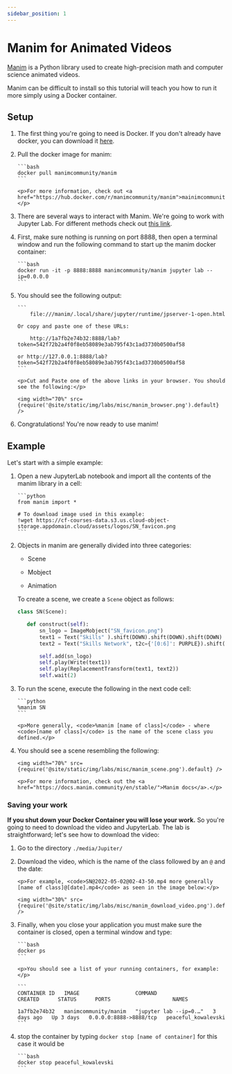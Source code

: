 ```yaml
---
sidebar_position: 1
---
```


# Manim for Animated Videos

[Manim](https://github.com/3b1b/manim) is a Python library used to create high-precision math and computer science animated videos.

Manim can be difficult to install so this tutorial will teach you how to run it more simply using a Docker container.

## Setup

<ol>
  <li>
    <p>The first thing you're going to need is Docker. If you don't already have docker, you can download it <a href="https://docs.docker.com/get-docker/">here</a>.</p>
  </li>
  <li>
    <p>Pull the docker image for manim:</p>

    ```bash
    docker pull manimcommunity/manim
    ```

    <p>For more information, check out <a href="https://hub.docker.com/r/manimcommunity/manim">mainimcommunity/manim</a></p>
  </li>
  <li>
    <p>There are several ways to interact with Manim. We're going to work with Jupyter Lab. For different methods check out <a href="https://hub.docker.com/r/manimcommunity/manim">this link</a>.</p>
  </li>
  <li>
    <p>First, make sure nothing is running on port 8888, then open a terminal window and run the following command to start up the manim docker container:</p>

    ```bash
    docker run -it -p 8888:8888 manimcommunity/manim jupyter lab --ip=0.0.0.0
    ```

  </li>
  <li>
    <p>You should see the following output:</p>

    ```
        file:///manim/.local/share/jupyter/runtime/jpserver-1-open.html

    Or copy and paste one of these URLs:

        http://1a7fb2e74b32:8888/lab?token=542f72b2a4f0f8eb58089e3ab795f43c1ad3730b0500af58

    or http://127.0.0.1:8888/lab?token=542f72b2a4f0f8eb58089e3ab795f43c1ad3730b0500af58
    ```

    <p>Cut and Paste one of the above links in your browser. You should see the following:</p>

    <img width="70%" src={require('@site/static/img/labs/misc/manim_browser.png').default} />

  </li>
  <li>Congratulations! You're now ready to use manim!</li>
</ol>

## Example

Let's start with a simple example:

<ol>
  <li>
    <p>Open a new JupyterLab notebook and import all the contents of the manim library in a cell:</p>

    ```python
    from manim import *

    # To download image used in this example:
    !wget https://cf-courses-data.s3.us.cloud-object-storage.appdomain.cloud/assets/logos/SN_favicon.png
    ```
  </li>

  <li>
    <p>Objects in manim are generally divided into three categories:</p>
    <ul>
      <li><p>Scene</p></li>
      <li><p>Mobject</p></li>
      <li><p>Animation</p></li>
    </ul>

  <p>To create a scene, we create a <code>Scene</code> object as follows:</p>

```python
class SN(Scene):

   def construct(self):
       sn_logo = ImageMobject("SN_favicon.png")
       text1 = Text("Skills" ).shift(DOWN).shift(DOWN).shift(DOWN)
       text2 = Text("Skills Network", t2c={'[0:6]': PURPLE}).shift(DOWN).shift(DOWN).shift(DOWN)

       self.add(sn_logo)
       self.play(Write(text1))
       self.play(ReplacementTransform(text1, text2))
       self.wait(2)
```

  </li>
  <li>
    <p>To run the scene, execute the following in the next code cell:</p>

    ```python
    %manim SN
    ```

    <p>More generally, <code>%manim [name of class]</code> - where <code>[name of class]</code> is the name of the scene class you defined.</p>

  </li>
  <li>
    <p>You should see a scene resembling the following:</p>

    <img width="70%" src={require('@site/static/img/labs/misc/manim_scene.png').default} />

    <p>For more information, check out the <a href="https://docs.manim.community/en/stable/">Manim docs</a>.</p>

  </li>
</ol>

### Saving your work

__If you shut down your Docker Container you will lose your work.__
So you're going to need to download the video and JupyterLab. The lab is straightforward; let's see how to download the video:

<ol>
  <li>
    <p>Go to the directory <code>./media/Jupiter/</code></p>
  </li>
  <li>
    <p>Download the video, which is the name of the class followed by an <code>@</code> and the date:</p>

    <p>For example, <code>SN@2022-05-02@02-43-50.mp4 more generally [name of class]@[date].mp4</code> as seen in the image below:</p>

    <img width="30%" src={require('@site/static/img/labs/misc/manim_download_video.png').default} />

  </li>
  <li>
    <p>Finally, when you close your application you must make sure the container is closed, open a terminal window and type:</p>

    ```bash
    docker ps
    ```

    <p>You should see a list of your running containers, for example:</p>

    ```
    CONTAINER ID   IMAGE                  COMMAND                  CREATED      STATUS      PORTS                    NAMES

    1a7fb2e74b32   manimcommunity/manim   "jupyter lab --ip=0.…"   3 days ago   Up 3 days   0.0.0.0:8888->8888/tcp   peaceful_kowalevski
    ```

  </li>
  <li>
    <p>stop the container by typing <code>docker stop [name of container]</code> for this case it would be </p>

    ```bash
    docker stop peaceful_kowalevski
    ```

  </li>

</ol>
